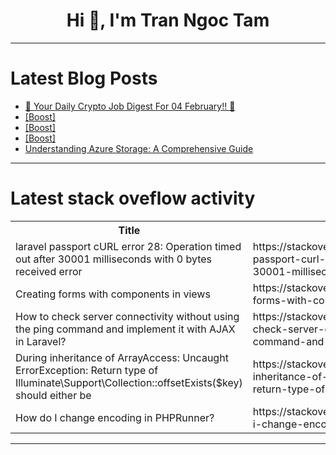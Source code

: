 <h1 align="center">Hi 👋, I'm Tran Ngoc Tam</h1>

---

# Latest Blog Posts 
<!-- BLOG-POST-LIST:START -->
- [🚀 Your Daily Crypto Job Digest For 04 February!! 🚀](https://dev.to/web3hires/your-daily-crypto-job-digest-for-04-february-4opi)
- [[Boost]](https://dev.to/felix_castillo_88bc37a634/-a05)
- [[Boost]](https://dev.to/norman_luke_2ee1689c93ffd/-aah)
- [[Boost]](https://dev.to/calebmakafui/-1h5c)
- [Understanding Azure Storage: A Comprehensive Guide](https://dev.to/pravinjadhav/understanding-azure-storage-a-comprehensive-guide-alb)
<!-- BLOG-POST-LIST:END -->

---

# Latest stack oveflow activity
<table>
  <tr><th>Title</th><th>Link</th></tr>
  <!-- STACKOVERFLOW:START --><tr><td>laravel passport cURL error 28: Operation timed out after 30001 milliseconds with 0 bytes received error</td><td>https://stackoverflow.com/questions/79411643/laravel-passport-curl-error-28-operation-timed-out-after-30001-milliseconds-wit</td></tr><tr><td>Creating forms with components in views</td><td>https://stackoverflow.com/questions/79411535/creating-forms-with-components-in-views</td></tr><tr><td>How to check server connectivity without using the ping command and implement it with AJAX in Laravel?</td><td>https://stackoverflow.com/questions/79411393/how-to-check-server-connectivity-without-using-the-ping-command-and-implement-it</td></tr><tr><td>During inheritance of ArrayAccess: Uncaught ErrorException: Return type of Illuminate\Support\Collection::offsetExists&lpar;$key&rpar; should either be</td><td>https://stackoverflow.com/questions/79411347/during-inheritance-of-arrayaccess-uncaught-errorexception-return-type-of-illum</td></tr><tr><td>How do I change encoding in PHPRunner?</td><td>https://stackoverflow.com/questions/79411312/how-do-i-change-encoding-in-phprunner</td></tr><!-- STACKOVERFLOW:END -->
</table>

---


